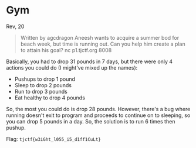 # Gym
Rev, 20

>  Written by agcdragon
>  Aneesh wants to acquire a summer bod for beach week, but time is running out. Can you help him create a plan to attain his goal?
>  nc p1.tjctf.org 8008 

Basically, you had to drop 31 pounds in 7 days, but there were only 4 actions you could do (I might've mixed up the names):
- Pushups to drop 1 pound
- Sleep to drop 2 pounds
- Run to drop 3 pounds
- Eat healthy to drop 4 pounds

So, the most you could do is drop 28 pounds. However, there's a bug where running doesn't exit to program and proceeds to continue on to sleeping, so you can drop 5 pounds in a day. So, the solution is to run 6 times then pushup.

Flag: `tjctf{w3iGht_l055_i5_d1ff1CuLt}`